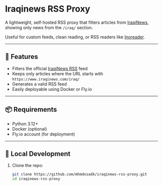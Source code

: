# Iraqinews RSS Proxy

A lightweight, self-hosted RSS proxy that filters articles from [IraqiNews](https://iraqinews.com/rss), showing only news from the `/iraq/` section.

Useful for custom feeds, clean reading, or RSS readers like [Inoreader](https://www.inoreader.com/).

---

## 🚀 Features

- Filters the official [IraqiNews RSS](https://iraqinews.com/rss) feed
- Keeps only articles where the URL starts with `https://www.iraqinews.com/iraq/`
- Generates a valid RSS feed
- Easily deployable using Docker or Fly.io

---

## 📦 Requirements

- Python 3.12+
- Docker (optional)
- Fly.io account (for deployment)

---

## 🔧 Local Development

1. Clone the repo:

   ```bash
   git clone https://github.com/mhmdxsadk/iraqinews-rss-proxy.git
   cd iraqinews-rss-proxy